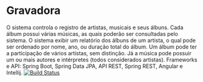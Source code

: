 # Gravadora
O sistema controla o registro de artistas, musicais e seus álbuns. Cada álbum possui várias músicas, as quais poderão ser consultadas pelo sistema. O sistema exibir um relatório dos álbuns de um artista, o qual pode ser ordenado por nome, ano, ou duração total do álbum. Um álbum pode ter a participação de vários artistas, sem distinção. Já a música pode possuir um ou mais autores e intérpretes (todos considerados artistas). Frameworks e API: Spring Boot, Spring Data JPA, API REST, Spring REST, Angular e Intellij.
[![Build Status](https://travis-ci.org/raymara/Gravadora.svg?branch=master)](https://travis-ci.org/raymara/Gravadora)
